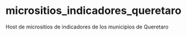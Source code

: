 # micrositios_indicadores_queretaro
Host de micrositios de indicadores de los municipios de Queretaro
